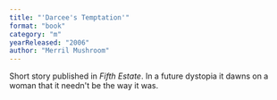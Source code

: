 ```yaml
---
title: "'Darcee's Temptation'"
format: "book"
category: "m"
yearReleased: "2006"
author: "Merril Mushroom"
---
```

Short story published in _Fifth Estate_. In a future  dystopia it dawns on a woman that it needn't be the way it was.
 
